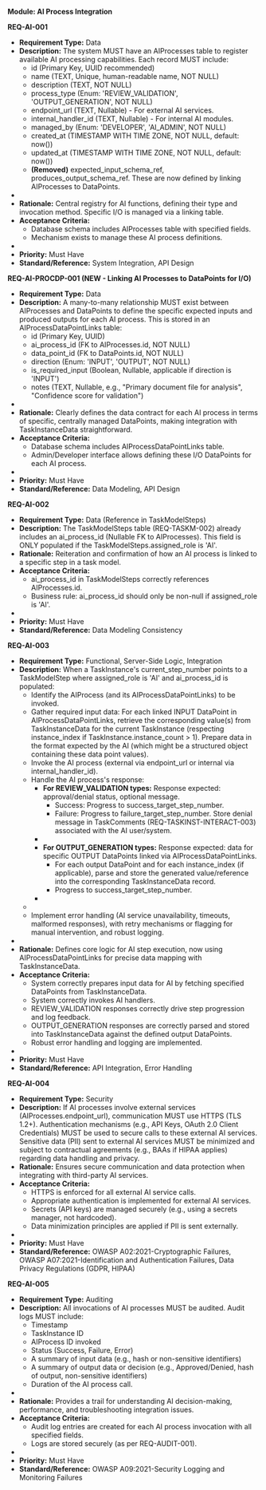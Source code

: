 **Module: AI Process Integration**

**REQ-AI-001**

- **Requirement Type:** Data
- **Description:** The system MUST have an AIProcesses table to register available AI processing capabilities. Each record MUST include:
  - id (Primary Key, UUID recommended)
  - name (TEXT, Unique, human-readable name, NOT NULL)
  - description (TEXT, NOT NULL)
  - process_type (Enum: 'REVIEW_VALIDATION', 'OUTPUT_GENERATION', NOT NULL)
  - endpoint_url (TEXT, Nullable) \- For external AI services.
  - internal_handler_id (TEXT, Nullable) \- For internal AI modules.
  - managed_by (Enum: 'DEVELOPER', 'AI_ADMIN', NOT NULL)
  - created_at (TIMESTAMP WITH TIME ZONE, NOT NULL, default: now())
  - updated_at (TIMESTAMP WITH TIME ZONE, NOT NULL, default: now())
  - **(Removed)** expected_input_schema_ref, produces_output_schema_ref. These are now defined by linking AIProcesses to DataPoints.
-
- **Rationale:** Central registry for AI functions, defining their type and invocation method. Specific I/O is managed via a linking table.
- **Acceptance Criteria:**
  - Database schema includes AIProcesses table with specified fields.
  - Mechanism exists to manage these AI process definitions.
-
- **Priority:** Must Have
- **Standard/Reference:** System Integration, API Design

**REQ-AI-PROCDP-001 (NEW \- Linking AI Processes to DataPoints for I/O)**

- **Requirement Type:** Data
- **Description:** A many-to-many relationship MUST exist between AIProcesses and DataPoints to define the specific expected inputs and produced outputs for each AI process. This is stored in an AIProcessDataPointLinks table:
  - id (Primary Key, UUID)
  - ai_process_id (FK to AIProcesses.id, NOT NULL)
  - data_point_id (FK to DataPoints.id, NOT NULL)
  - direction (Enum: 'INPUT', 'OUTPUT', NOT NULL)
  - is_required_input (Boolean, Nullable, applicable if direction is 'INPUT')
  - notes (TEXT, Nullable, e.g., "Primary document file for analysis", "Confidence score for validation")
-
- **Rationale:** Clearly defines the data contract for each AI process in terms of specific, centrally managed DataPoints, making integration with TaskInstanceData straightforward.
- **Acceptance Criteria:**
  - Database schema includes AIProcessDataPointLinks table.
  - Admin/Developer interface allows defining these I/O DataPoints for each AI process.
-
- **Priority:** Must Have
- **Standard/Reference:** Data Modeling, API Design

**REQ-AI-002**

- **Requirement Type:** Data (Reference in TaskModelSteps)
- **Description:** The TaskModelSteps table (REQ-TASKM-002) already includes an ai_process_id (Nullable FK to AIProcesses). This field is ONLY populated if the TaskModelSteps.assigned_role is 'AI'.
- **Rationale:** Reiteration and confirmation of how an AI process is linked to a specific step in a task model.
- **Acceptance Criteria:**
  - ai_process_id in TaskModelSteps correctly references AIProcesses.id.
  - Business rule: ai_process_id should only be non-null if assigned_role is 'AI'.
-
- **Priority:** Must Have
- **Standard/Reference:** Data Modeling Consistency

**REQ-AI-003**

- **Requirement Type:** Functional, Server-Side Logic, Integration
- **Description:** When a TaskInstance's current_step_number points to a TaskModelStep where assigned_role is 'AI' and ai_process_id is populated:
  - Identify the AIProcess (and its AIProcessDataPointLinks) to be invoked.
  - Gather required input data: For each linked INPUT DataPoint in AIProcessDataPointLinks, retrieve the corresponding value(s) from TaskInstanceData for the current TaskInstance (respecting instance_index if TaskInstance.instance_count \> 1). Prepare data in the format expected by the AI (which might be a structured object containing these data point values).
  - Invoke the AI process (external via endpoint_url or internal via internal_handler_id).
  - Handle the AI process's response:
    - **For REVIEW_VALIDATION types:** Response expected: approval/denial status, optional message.
      - Success: Progress to success_target_step_number.
      - Failure: Progress to failure_target_step_number. Store denial message in TaskComments (REQ-TASKINST-INTERACT-003) associated with the AI user/system.
    -
    - **For OUTPUT_GENERATION types:** Response expected: data for specific OUTPUT DataPoints linked via AIProcessDataPointLinks.
      - For each output DataPoint and for each instance_index (if applicable), parse and store the generated value/reference into the corresponding TaskInstanceData record.
      - Progress to success_target_step_number.
    -
  -
  - Implement error handling (AI service unavailability, timeouts, malformed responses), with retry mechanisms or flagging for manual intervention, and robust logging.
-
- **Rationale:** Defines core logic for AI step execution, now using AIProcessDataPointLinks for precise data mapping with TaskInstanceData.
- **Acceptance Criteria:**
  - System correctly prepares input data for AI by fetching specified DataPoints from TaskInstanceData.
  - System correctly invokes AI handlers.
  - REVIEW_VALIDATION responses correctly drive step progression and log feedback.
  - OUTPUT_GENERATION responses are correctly parsed and stored into TaskInstanceData against the defined output DataPoints.
  - Robust error handling and logging are implemented.
-
- **Priority:** Must Have
- **Standard/Reference:** API Integration, Error Handling

**REQ-AI-004**

- **Requirement Type:** Security
- **Description:** If AI processes involve external services (AIProcesses.endpoint_url), communication MUST use HTTPS (TLS 1.2+). Authentication mechanisms (e.g., API Keys, OAuth 2.0 Client Credentials) MUST be used to secure calls to these external AI services. Sensitive data (PII) sent to external AI services MUST be minimized and subject to contractual agreements (e.g., BAAs if HIPAA applies) regarding data handling and privacy.
- **Rationale:** Ensures secure communication and data protection when integrating with third-party AI services.
- **Acceptance Criteria:**
  - HTTPS is enforced for all external AI service calls.
  - Appropriate authentication is implemented for external AI services.
  - Secrets (API keys) are managed securely (e.g., using a secrets manager, not hardcoded).
  - Data minimization principles are applied if PII is sent externally.
-
- **Priority:** Must Have
- **Standard/Reference:** OWASP A02:2021-Cryptographic Failures, OWASP A07:2021-Identification and Authentication Failures, Data Privacy Regulations (GDPR, HIPAA)

**REQ-AI-005**

- **Requirement Type:** Auditing
- **Description:** All invocations of AI processes MUST be audited. Audit logs MUST include:
  - Timestamp
  - TaskInstance ID
  - AIProcess ID invoked
  - Status (Success, Failure, Error)
  - A summary of input data (e.g., hash or non-sensitive identifiers)
  - A summary of output data or decision (e.g., Approved/Denied, hash of output, non-sensitive identifiers)
  - Duration of the AI process call.
-
- **Rationale:** Provides a trail for understanding AI decision-making, performance, and troubleshooting integration issues.
- **Acceptance Criteria:**
  - Audit log entries are created for each AI process invocation with all specified fields.
  - Logs are stored securely (as per REQ-AUDIT-001).
-
- **Priority:** Must Have
- **Standard/Reference:** OWASP A09:2021-Security Logging and Monitoring Failures
